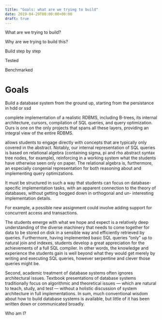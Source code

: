```yaml
---
title: "Goals: what are we trying to build"
date: 2019-04-29T00:00:00+00:00
draft: true
---
```



What are we trying to build?

Why are we trying to build this?


Build step by step

Tested

Benchmarked


# Goals

Build a database system from the ground up, starting from the persistance in hdd or ssd

complete implementation of a realistic RDBMS, including B-trees, its internal architecture, cursors, compilation of SQL queries, and query optimization. Ours is one on the only projects that spans all these layers, providing an integral view of the entire RDBMS.

allows students to engage directly with concepts that are typically only covered in the abstract. Notably, our internal representation of SQL queries is based on relational algebra (containing sigma, pi and rho abstract syntax tree nodes, for example), reinforcing in a working system what the students have otherwise seen only on paper. The relational algebra is, furthermore, an especially congenial representation for both reasoning about and implementing query optimizations.

It must be structured in such a way that students can focus on database-specific implementation tasks, with an apparent connection to the theory of databases, without getting bogged down in orthogonal and un- interesting implementation details.

For example, a possible new assignment could involve adding support for concurrent access and transactions. 

The students emerge with what we hope and expect is a relatively deep understanding of the diverse machinery that needs to come together for data to be stored on disk in a sensible way and efficiently retrieved by queries. Furthermore, having implemented basic SQL queries “only” up to natural join and indexes, students develop a great appreciation for the achievements of a full SQL compiler. In other words, the knowledge and experience the students gain is well beyond what they would get merely by writing and executing SQL queries, however serpentine and clever those queries might be. 

 Second, academic treatment of database systems often ignores architectural issues. Textbook presentations of database systems traditionally focus on algorithmic and theoretical issues — which are natural to teach, study, and test — without a holistic discussion of system architecture in full implementations. In sum, much conventional wisdom about how to build database systems is available, but little of it has been written down or communicated broadly.

 Who am I?

